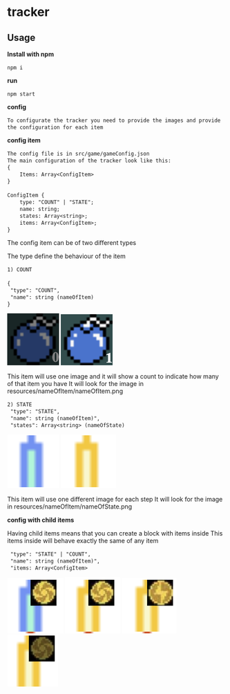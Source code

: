 # tracker

## Usage

**Install with npm**

```
npm i

```

**run**

```
npm start
```

**config**

```
To configurate the tracker you need to provide the images and provide
the configuration for each item
```

**config item**

```
The config file is in src/game/gameConfig.json
The main configuration of the tracker look like this:
{
    Items: Array<ConfigItem>
}

ConfigItem {
    type: "COUNT" | "STATE";
    name: string;
    states: Array<string>;
    items: Array<ConfigItem>;
}
```
The config item can be of two different types

The type define the behaviour of the item
```
1) COUNT

{
 "type": "COUNT",
 "name": string (nameOfItem)
}
```
![bomb](./images/exampleCountEmpty.png)
![bomb](./images/exampleCount.png)

This item will use one image and it will show a count to indicate
how many of that item you have
It will look for the image in resources/nameOfItem/nameOfItem.png

```
2) STATE
 "type": "STATE",
 "name": string (nameOfItem)",
 "states": Array<string> (nameOfState)
```
![bomb](./images/exampleState.png)
![bomb](./images/exampleState2.png)

This item will use one different image for each step
It will look for the image in resources/nameOfItem/nameOfState.png

**config with child items**

Having child items means that you can create a block with items inside
This items inside will behave exactly the same of any item
```
 "type": "STATE" | "COUNT",
 "name": string (nameOfItem)",
 "items: Array<ConfigItem>
```
![bomb](./images/child1.png)
![bomb](./images/child2.png)
![bomb](./images/child3.png)
![bomb](./images/child4.png)